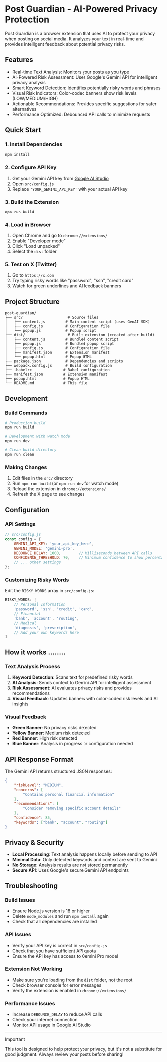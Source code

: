 # Post Guardian - AI-Powered Privacy Protection

Post Guardian is a browser extension that uses AI to protect your privacy when posting on social media. It analyzes your text in real-time and provides intelligent feedback about potential privacy risks.

## Features

- Real-time Text Analysis: Monitors your posts as you type
- AI-Powered Risk Assessment: Uses Google's Gemini API for intelligent privacy analysis
- Smart Keyword Detection: Identifies potentially risky words and phrases
- Visual Risk Indicators: Color-coded banners show risk levels (LOW/MEDIUM/HIGH)
- Actionable Recommendations: Provides specific suggestions for safer alternatives
- Performance Optimized: Debounced API calls to minimize requests

## Quick Start

### 1. Install Dependencies
```bash
npm install
```

### 2. Configure API Key
1. Get your Gemini API key from [Google AI Studio](https://ai.google.dev/api)
2. Open `src/config.js`
3. Replace `'YOUR_GEMINI_API_KEY'` with your actual API key

### 3. Build the Extension
```bash
npm run build
```

### 4. Load in Browser
1. Open Chrome and go to `chrome://extensions/`
2. Enable "Developer mode"
3. Click "Load unpacked"
4. Select the `dist` folder

### 5. Test on X (Twitter)
1. Go to `https://x.com`
2. Try typing risky words like "password", "ssn", "credit card"
3. Watch for green underlines and AI feedback banners

## Project Structure

```
post-guardian/
├── src/                    # Source files
│   ├── content.js         # Main content script (uses GenAI SDK)
│   ├── config.js          # Configuration file
│   └── popup.js           # Popup script
├── dist/                   # Built extension (created after build)
│   ├── content.js         # Bundled content script
│   ├── popup.js           # Bundled popup script
│   ├── config.js          # Configuration file
│   ├── manifest.json      # Extension manifest
│   └── popup.html         # Popup HTML
├── package.json           # Dependencies and scripts
├── webpack.config.js      # Build configuration
├── .babelrc              # Babel configuration
├── manifest.json         # Extension manifest
├── popup.html            # Popup HTML
└── README.md             # This file
```

## Development

### Build Commands
```bash
# Production build
npm run build

# Development with watch mode
npm run dev

# Clean build directory
npm run clean
```

### Making Changes
1. Edit files in the `src/` directory
2. Run `npm run build` (or `npm run dev` for watch mode)
3. Reload the extension in `chrome://extensions/`
4. Refresh the X page to see changes

## Configuration

### API Settings
```javascript
// src/config.js
const config = {
    GEMINI_API_KEY: 'your_api_key_here',
    GEMINI_MODEL: 'gemini-pro',
    DEBOUNCE_DELAY: 1000,        // Milliseconds between API calls
    CONFIDENCE_THRESHOLD: 70,    // Minimum confidence to show percentage
    // ... other settings
};
```

### Customizing Risky Words
Edit the `RISKY_WORDS` array in `src/config.js`:
```javascript
RISKY_WORDS: [
    // Personal Information
    'password', 'ssn', 'credit', 'card',
    // Financial
    'bank', 'account', 'routing',
    // Medical
    'diagnosis', 'prescription',
    // Add your own keywords here
]
```

## How it works ........

### Text Analysis Process
1. **Keyword Detection**: Scans text for predefined risky words
2. **AI Analysis**: Sends context to Gemini API for intelligent assessment
3. **Risk Assessment**: AI evaluates privacy risks and provides recommendations
4. **Visual Feedback**: Updates banners with color-coded risk levels and AI insights

### Visual Feedback
- **Green Banner**: No privacy risks detected
- **Yellow Banner**: Medium risk detected
- **Red Banner**: High risk detected
- **Blue Banner**: Analysis in progress or configuration needed

## API Response Format

The Gemini API returns structured JSON responses:

```json
{
    "riskLevel": "MEDIUM",
    "concerns": [
        "Contains personal financial information"
    ],
    "recommendations": [
        "Consider removing specific account details"
    ],
    "confidence": 85,
    "keywords": ["bank", "account", "routing"]
}
```

## Privacy & Security

- **Local Processing**: Text analysis happens locally before sending to API
- **Minimal Data**: Only detected keywords and context are sent to Gemini
- **No Storage**: Analysis results are not stored permanently
- **Secure API**: Uses Google's secure Gemini API endpoints

## Troubleshooting

### Build Issues
- Ensure Node.js version is 18 or higher
- Delete `node_modules` and run `npm install` again
- Check that all dependencies are installed

### API Issues
- Verify your API key is correct in `src/config.js`
- Check that you have sufficient API quota
- Ensure the API key has access to Gemini Pro model

### Extension Not Working
- Make sure you're loading from the `dist` folder, not the root
- Check browser console for error messages
- Verify the extension is enabled in `chrome://extensions/`

### Performance Issues
- Increase `DEBOUNCE_DELAY` to reduce API calls
- Check your internet connection
- Monitor API usage in Google AI Studio

---

> [!IMPORTANT]
This tool is designed to help protect your privacy, but it's not a substitute for good judgment. Always review your posts before sharing!
